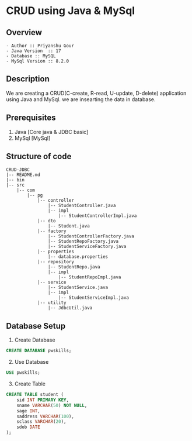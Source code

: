 # CRUD using Java & MySql

## Overview
    - Author :: Priyanshu Gour
    - Java Version  :: 17
    - Database :: MySQL
    - MySql Version :: 8.2.0

## Description
We are creating a CRUD(C-create, R-read, U-update, D-delete) application using Java and MySql.
we are insearting the data in database.

## Prerequisites
1. Java [Core java & JDBC basic]
2. MySql [MySql]


## Structure of code
```
CRUD-JDBC
|-- README.md
|-- bin
|-- src
    |-- com
        |-- pg
            |-- controller
                |-- StudentController.java
                |-- impl
                    |-- StudentControllerImpl.java
            |-- dto
                |-- Student.java
            |-- factory
                |-- StudentControllerFactory.java
                |-- StudentRepoFactory.java
                |-- StudentServiceFactory.java
            |-- properties
                |-- database.properties
            |-- repository
                |-- StudentRepo.java
                |-- impl
                    |-- StudentRepoImpl.java
            |-- service
                |-- StudentService.java
                |-- impl
                    |-- StudentServiceImpl.java
            |-- utility
                |-- JdbcUtil.java
```


## Database Setup
1. Create Database
```sql
CREATE DATABASE pwskills;
```

2. Use Database
```sql
USE pwskills;
```

3. Create Table
```sql
CREATE TABLE student (
    sid INT PRIMARY KEY,
    sname VARCHAR(50) NOT NULL,
    sage INT,
    saddress VARCHAR(100),
    sclass VARCHAR(20),
    sdob DATE
);
```

